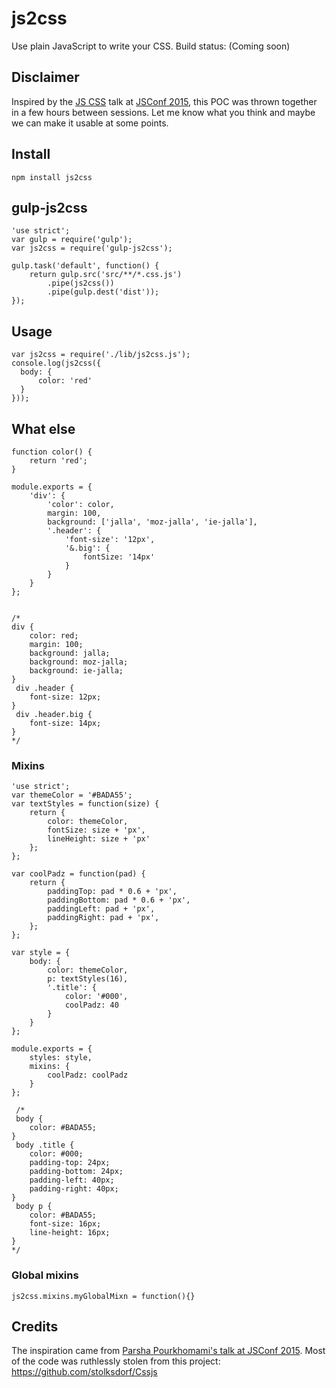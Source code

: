 # js2css
Use plain JavaScript to write your CSS. Build status: (Coming soon)

## Disclaimer
Inspired by the [JS CSS](http://2015.jsconf.us/speakers.html#pourkhomami) talk at [JSConf 2015](http://2015.jsconf.us/), this POC was thrown together in a few hours between sessions.
Let me know what you think and maybe we can make it usable at some points.

## Install
    npm install js2css

## gulp-js2css
````
'use strict';
var gulp = require('gulp');
var js2css = require('gulp-js2css');

gulp.task('default', function() {
    return gulp.src('src/**/*.css.js')
        .pipe(js2css())
        .pipe(gulp.dest('dist'));
});
````

## Usage
    var js2css = require('./lib/js2css.js');
    console.log(js2css({
      body: {
          color: 'red'
      }
    }));

## What else
````
function color() {
	return 'red';
}

module.exports = {
	'div': {
		'color': color,
		margin: 100,
		background: ['jalla', 'moz-jalla', 'ie-jalla'],
		'.header': {
			'font-size': '12px',
			'&.big': {
				fontSize: '14px'
			}
		}
	}
};


/*
div {
	color: red;
	margin: 100;
	background: jalla;
	background: moz-jalla;
	background: ie-jalla;
}
 div .header {
	font-size: 12px;
}
 div .header.big {
	font-size: 14px;
}
*/

````

### Mixins
````
'use strict';
var themeColor = '#BADA55';
var textStyles = function(size) {
	return {
		color: themeColor,
		fontSize: size + 'px',
		lineHeight: size + 'px'
	};
};

var coolPadz = function(pad) {
	return {
		paddingTop: pad * 0.6 + 'px',
		paddingBottom: pad * 0.6 + 'px',
		paddingLeft: pad + 'px',
		paddingRight: pad + 'px',
	};
};

var style = {
	body: {
		color: themeColor,
		p: textStyles(16),
		'.title': {
			color: '#000',
			coolPadz: 40
		}
	}
};

module.exports = {
	styles: style,
	mixins: {
		coolPadz: coolPadz
	}
};

 /*
 body {
	color: #BADA55;
}
 body .title {
	color: #000;
	padding-top: 24px;
	padding-bottom: 24px;
	padding-left: 40px;
	padding-right: 40px;
}
 body p {
	color: #BADA55;
	font-size: 16px;
	line-height: 16px;
}
*/
````

### Global mixins
`js2css.mixins.myGlobalMixn = function(){}`


## Credits
The inspiration came from [Parsha Pourkhomami's talk at JSConf 2015](http://2015.jsconf.us/speakers.html#pourkhomami).
Most of the code was ruthlessly stolen from this project: https://github.com/stolksdorf/Cssjs
